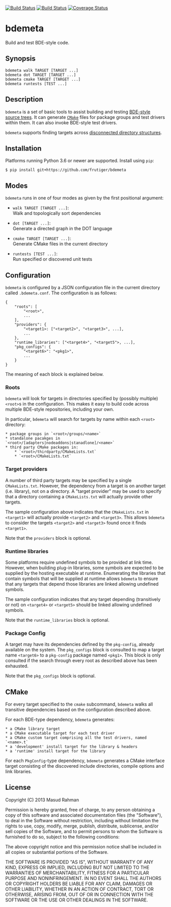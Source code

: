 [![Build Status](https://img.shields.io/travis/frutiger/bdemeta/master.svg?style=flat-square&logo=linux&logoColor=white)](https://travis-ci.org/frutiger/bdemeta)
[![Build Status](https://img.shields.io/appveyor/ci/frutiger/bdemeta/master.svg?style=flat-square&logo=windows)](https://ci.appveyor.com/project/frutiger/bdemeta)
[![Coverage Status](https://img.shields.io/coveralls/github/frutiger/bdemeta/master.svg?style=flat-square)](https://coveralls.io/github/frutiger/bdemeta?branch=master)

# bdemeta

Build and test BDE-style code.

## Synopsis

`bdemeta walk TARGET [TARGET ...]`<br/>
`bdemeta dot TARGET [TARGET ...]`<br/>
`bdemeta cmake TARGET [TARGET ...]`<br/>
`bdemeta runtests [TEST ...]`

## Description

`bdemeta` is a set of basic tools to assist building and testing [BDE-style
source trees](https://github.com/bloomberg/bde).  It can generate
[`CMake`](https://cmake.org) files for package groups and test drivers within
them.  It can also invoke BDE-style test drivers.

`bdemeta` supports finding targets across [disconnected directory
structures](#roots).

## Installation

Platforms running Python 3.6 or newer are supported.  Install using `pip`:

    $ pip install git+https://github.com/frutiger/bdemeta

## Modes

`bdemeta` runs in one of four modes as given by the first positional argument:

  * `walk TARGET [TARGET ...]`:<br/>
    Walk and topologically sort dependencies

  * `dot [TARGET ...]`:<br/>
    Generate a directed graph in the DOT language

  * `cmake TARGET [TARGET ...]`:<br/>
    Generate CMake files in the current directory

  * `runtests [TEST ...]`:<br/>
    Run specified or discovered unit tests

## Configuration

`bdemeta` is configured by a JSON configuration file in the current directory
called `.bdemeta.conf`.  The configuration is as follows:

    {
        "roots": [
            "<root>",
            ...
        ],
        "providers": {
            "<target1>: ["<target2>", "<target3>", ...],
            ...
        },
        "runtime_libraries": ["<target4>", "<target5">, ...],
        "pkg_configs": {
            "<target6>": "<pkg1>",
            ...
        }
    }

The meaning of each block is explained below.

### Roots

`bdemeta` will look for targets in directories specified by (possibly multiple)
`<root>`s in the configuration.  This makes it easy to build code across
multiple BDE-style repositories, including your own.

In particular, `bdemeta` will search for targets by name within each `<root>`
directory:

    * package groups in `<root>/groups/<name>`
    * standalone pacakges in `<root>/[adapters|nodeaddons|stanadlone]/<name>`
    * third party CMake packages in:
        * `<root>/thirdparty/CMakeLists.txt`
        * `<root>/CMakeLists.txt`

### Target providers

A number of third party targets may be specified by a single `CMakeLists.txt`.
However, the dependency from a target is on another target (i.e. library), not
on a directory.  A "target provider" may be used to specify that a directory
containing a `CMakeLists.txt` will actually provide other targets.

The sample configuration above indicates that the `CMakeLists.txt` in
`<target1>` will actually provide `<target2>` and `<target3>`.  This allows
`bdemeta` to consider the targets `<target2>` and `<target3>` found once it
finds `<target1>`.

Note that the `providers` block is optional.

### Runtime libraries

Some platforms require undefined symbols to be provided at link time.  However,
when building plug-in libraries, some symbols are expected to be supplied by
the hosting executable at runtime.  Enumerating the libraries that contain
symbols that will be supplied at runtime allows `bdemeta` to ensure that any
targets that depend those libraries are linked allowing undefined symbols.

The sample configuration indicates that any target depending (transitively or
not) on `<target4>` or `<target5>` should be linked allowing undefined symbols.

Note that the `runtime_libraries` block is optional.

### Package Config

A target may have its dependencies defined by the `pkg-config`, already
available on the system.  The `pkg_configs` block is consulted to map a target
name `<target6>` to a `pkg-config` package named `<pkg1>`.  This block
is only consulted if the search through every root as described above has been
exhausted.

Note that the `pkg_configs` block is optional.

## CMake

For every target specified to the `cmake` subcommand, `bdemeta` walks all
transitive dependencies based on the configuration described above.

For each BDE-type dependency, `bdemeta` generates:

    * a CMake library target
    * a CMake executable target for each test driver
    * a CMake custom target comprising all the test drivers, named `<name>.t`
    * a 'development' install target for the library & headers
    * a 'runtime' install target for the library

For each `PkgConfig`-type dependency, `bdemeta` generates a CMake interface
target consisting of the discovered include directories, compile options and
link libraries.

## License

Copyright (C) 2013 Masud Rahman

Permission is hereby granted, free of charge, to any person obtaining a copy of
this software and associated documentation files (the "Software"), to deal in
the Software without restriction, including without limitation the rights to
use, copy, modify, merge, publish, distribute, sublicense, and/or sell copies
of the Software, and to permit persons to whom the Software is furnished to do
so, subject to the following conditions:

The above copyright notice and this permission notice shall be included in all
copies or substantial portions of the Software.

THE SOFTWARE IS PROVIDED "AS IS", WITHOUT WARRANTY OF ANY KIND, EXPRESS OR
IMPLIED, INCLUDING BUT NOT LIMITED TO THE WARRANTIES OF MERCHANTABILITY,
FITNESS FOR A PARTICULAR PURPOSE AND NONINFRINGEMENT. IN NO EVENT SHALL THE
AUTHORS OR COPYRIGHT HOLDERS BE LIABLE FOR ANY CLAIM, DAMAGES OR OTHER
LIABILITY, WHETHER IN AN ACTION OF CONTRACT, TORT OR OTHERWISE, ARISING FROM,
OUT OF OR IN CONNECTION WITH THE SOFTWARE OR THE USE OR OTHER DEALINGS IN THE
SOFTWARE.

